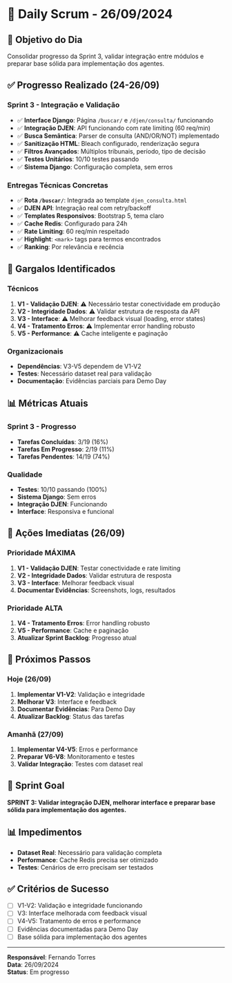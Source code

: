 # 📢 Daily Scrum - 26/09/2024

## 🎯 Objetivo do Dia
Consolidar progresso da Sprint 3, validar integração entre módulos e preparar base sólida para implementação dos agentes.

## ✅ Progresso Realizado (24-26/09)

### **Sprint 3 - Integração e Validação**
- ✅ **Interface Django**: Página `/buscar/` e `/djen/consulta/` funcionando
- ✅ **Integração DJEN**: API funcionando com rate limiting (60 req/min)
- ✅ **Busca Semântica**: Parser de consulta (AND/OR/NOT) implementado
- ✅ **Sanitização HTML**: Bleach configurado, renderização segura
- ✅ **Filtros Avançados**: Múltiplos tribunais, período, tipo de decisão
- ✅ **Testes Unitários**: 10/10 testes passando
- ✅ **Sistema Django**: Configuração completa, sem erros

### **Entregas Técnicas Concretas**
- ✅ **Rota `/buscar/`**: Integrada ao template `djen_consulta.html`
- ✅ **DJEN API**: Integração real com retry/backoff
- ✅ **Templates Responsivos**: Bootstrap 5, tema claro
- ✅ **Cache Redis**: Configurado para 24h
- ✅ **Rate Limiting**: 60 req/min respeitado
- ✅ **Highlight**: `<mark>` tags para termos encontrados
- ✅ **Ranking**: Por relevância e recência

## 🚧 Gargalos Identificados

### **Técnicos**
1. **V1 - Validação DJEN**: ⚠️ Necessário testar conectividade em produção
2. **V2 - Integridade Dados**: ⚠️ Validar estrutura de resposta da API
3. **V3 - Interface**: ⚠️ Melhorar feedback visual (loading, error states)
4. **V4 - Tratamento Erros**: ⚠️ Implementar error handling robusto
5. **V5 - Performance**: ⚠️ Cache inteligente e paginação

### **Organizacionais**
- **Dependências**: V3-V5 dependem de V1-V2
- **Testes**: Necessário dataset real para validação
- **Documentação**: Evidências parciais para Demo Day

## 📊 Métricas Atuais

### **Sprint 3 - Progresso**
- **Tarefas Concluídas**: 3/19 (16%)
- **Tarefas Em Progresso**: 2/19 (11%)
- **Tarefas Pendentes**: 14/19 (74%)

### **Qualidade**
- **Testes**: 10/10 passando (100%)
- **Sistema Django**: Sem erros
- **Integração DJEN**: Funcionando
- **Interface**: Responsiva e funcional

## 🎯 Ações Imediatas (26/09)

### **Prioridade MÁXIMA**
1. **V1 - Validação DJEN**: Testar conectividade e rate limiting
2. **V2 - Integridade Dados**: Validar estrutura de resposta
3. **V3 - Interface**: Melhorar feedback visual
4. **Documentar Evidências**: Screenshots, logs, resultados

### **Prioridade ALTA**
1. **V4 - Tratamento Erros**: Error handling robusto
2. **V5 - Performance**: Cache e paginação
3. **Atualizar Sprint Backlog**: Progresso atual

## 📝 Próximos Passos

### **Hoje (26/09)**
1. **Implementar V1-V2**: Validação e integridade
2. **Melhorar V3**: Interface e feedback
3. **Documentar Evidências**: Para Demo Day
4. **Atualizar Backlog**: Status das tarefas

### **Amanhã (27/09)**
1. **Implementar V4-V5**: Erros e performance
2. **Preparar V6-V8**: Monitoramento e testes
3. **Validar Integração**: Testes com dataset real

## 🎯 Sprint Goal
**SPRINT 3: Validar integração DJEN, melhorar interface e preparar base sólida para implementação dos agentes.**

## 📊 Impedimentos
- **Dataset Real**: Necessário para validação completa
- **Performance**: Cache Redis precisa ser otimizado
- **Testes**: Cenários de erro precisam ser testados

## ✅ Critérios de Sucesso
- [ ] V1-V2: Validação e integridade funcionando
- [ ] V3: Interface melhorada com feedback visual
- [ ] V4-V5: Tratamento de erros e performance
- [ ] Evidências documentadas para Demo Day
- [ ] Base sólida para implementação dos agentes

---
**Responsável**: Fernando Torres  
**Data**: 26/09/2024  
**Status**: Em progresso
